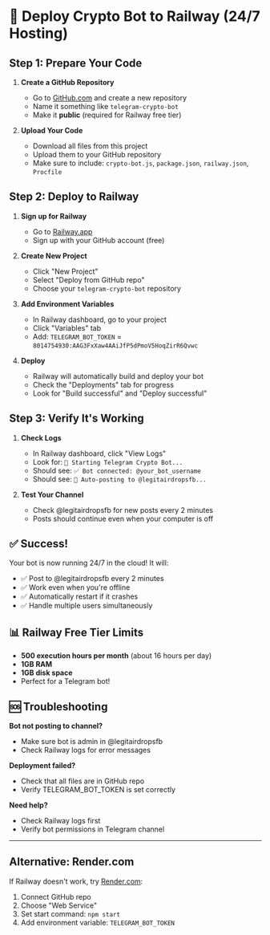 # 🚀 Deploy Crypto Bot to Railway (24/7 Hosting)

## Step 1: Prepare Your Code

1. **Create a GitHub Repository**
   - Go to [GitHub.com](https://github.com) and create a new repository
   - Name it something like `telegram-crypto-bot`
   - Make it **public** (required for Railway free tier)

2. **Upload Your Code**
   - Download all files from this project
   - Upload them to your GitHub repository
   - Make sure to include: `crypto-bot.js`, `package.json`, `railway.json`, `Procfile`

## Step 2: Deploy to Railway

1. **Sign up for Railway**
   - Go to [Railway.app](https://railway.app)
   - Sign up with your GitHub account (free)

2. **Create New Project**
   - Click "New Project"
   - Select "Deploy from GitHub repo"
   - Choose your `telegram-crypto-bot` repository

3. **Add Environment Variables**
   - In Railway dashboard, go to your project
   - Click "Variables" tab
   - Add: `TELEGRAM_BOT_TOKEN` = `8014754930:AAG3FxXaw4AAiJfP5dPmoV5HoqZirR6Qvwc`

4. **Deploy**
   - Railway will automatically build and deploy your bot
   - Check the "Deployments" tab for progress
   - Look for "Build successful" and "Deploy successful"

## Step 3: Verify It's Working

1. **Check Logs**
   - In Railway dashboard, click "View Logs"
   - Look for: `🚀 Starting Telegram Crypto Bot...`
   - Should see: `✅ Bot connected: @your_bot_username`
   - Should see: `📢 Auto-posting to @legitairdropsfb...`

2. **Test Your Channel**
   - Check @legitairdropsfb for new posts every 2 minutes
   - Posts should continue even when your computer is off

## ✅ Success!

Your bot is now running 24/7 in the cloud! It will:
- ✅ Post to @legitairdropsfb every 2 minutes
- ✅ Work even when you're offline
- ✅ Automatically restart if it crashes
- ✅ Handle multiple users simultaneously

## 📊 Railway Free Tier Limits

- **500 execution hours per month** (about 16 hours per day)
- **1GB RAM**
- **1GB disk space**
- Perfect for a Telegram bot!

## 🆘 Troubleshooting

**Bot not posting to channel?**
- Make sure bot is admin in @legitairdropsfb
- Check Railway logs for error messages

**Deployment failed?**
- Check that all files are in GitHub repo
- Verify TELEGRAM_BOT_TOKEN is set correctly

**Need help?**
- Check Railway logs first
- Verify bot permissions in Telegram channel

---

## Alternative: Render.com

If Railway doesn't work, try [Render.com](https://render.com):
1. Connect GitHub repo
2. Choose "Web Service"
3. Set start command: `npm start`
4. Add environment variable: `TELEGRAM_BOT_TOKEN`